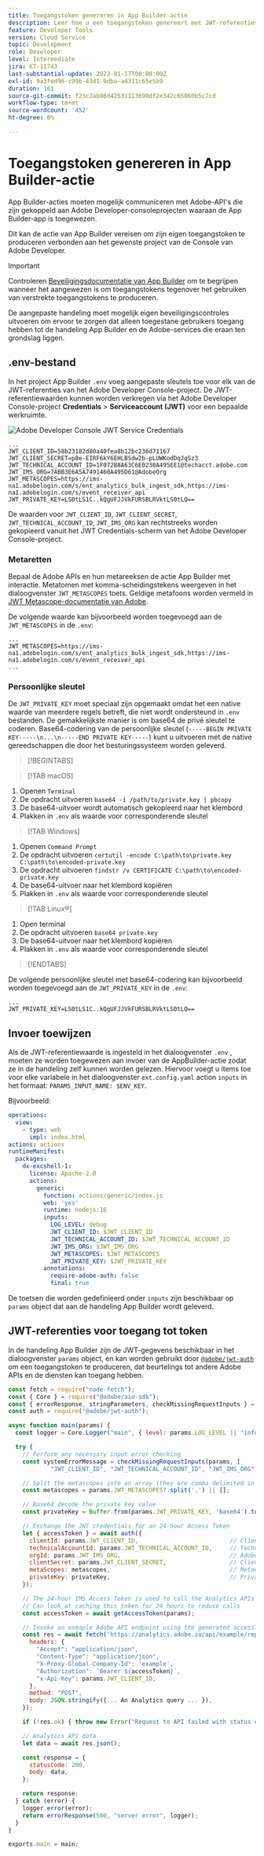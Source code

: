 ```yaml
---
title: Toegangstoken genereren in App Builder-actie
description: Leer hoe u een toegangstoken genereert met JWT-referenties voor gebruik in een App Builder-actie.
feature: Developer Tools
version: Cloud Service
topic: Development
role: Developer
level: Intermediate
jira: KT-11743
last-substantial-update: 2023-01-17T00:00:00Z
exl-id: 9a3fed96-c99b-43d1-9dba-a4311c65e5b9
duration: 161
source-git-commit: f23c2ab86d42531113690df2e342c65060b5c7cd
workflow-type: tm+mt
source-wordcount: '452'
ht-degree: 0%

---
```


# Toegangstoken genereren in App Builder-actie

App Builder-acties moeten mogelijk communiceren met Adobe-API&#39;s die zijn gekoppeld aan Adobe Developer-consoleprojecten waaraan de App Builder-app is toegewezen.

Dit kan de actie van App Builder vereisen om zijn eigen toegangstoken te produceren verbonden aan het gewenste project van de Console van Adobe Developer.

>[!IMPORTANT]
>
> Controleren [Beveiligingsdocumentatie van App Builder](https://developer.adobe.com/app-builder/docs/guides/security/) om te begrijpen wanneer het aangewezen is om toegangstokens tegenover het gebruiken van verstrekte toegangstokens te produceren.
>
> De aangepaste handeling moet mogelijk eigen beveiligingscontroles uitvoeren om ervoor te zorgen dat alleen toegestane gebruikers toegang hebben tot de handeling App Builder en de Adobe-services die eraan ten grondslag liggen.


## .env-bestand

In het project App Builder `.env` voeg aangepaste sleutels toe voor elk van de JWT-referenties van het Adobe Developer Console-project. De JWT-referentiewaarden kunnen worden verkregen via het Adobe Developer Console-project __Credentials__ > __Serviceaccount (JWT)__ voor een bepaalde werkruimte.

![Adobe Developer Console JWT Service Credentials](./assets/jwt-auth/jwt-credentials.png)

```
...
JWT_CLIENT_ID=58b23182d80a40fea8b12bc236d71167
JWT_CLIENT_SECRET=p8e-EIRF6kY6EHLBSdw2b-pLUWKodDqJqSz3
JWT_TECHNICAL_ACCOUNT_ID=1F072B8A63C6E0230A495EE1@techacct.adobe.com
JWT_IMS_ORG=7ABB3E6A5A7491460A495D61@AdobeOrg
JWT_METASCOPES=https://ims-na1.adobelogin.com/s/ent_analytics_bulk_ingest_sdk,https://ims-na1.adobelogin.com/s/event_receiver_api
JWT_PRIVATE_KEY=LS0tLS1C..kQgUFJJVkFURSBLRVktLS0tLQ==
```

De waarden voor `JWT_CLIENT_ID`, `JWT_CLIENT_SECRET`, `JWT_TECHNICAL_ACCOUNT_ID`, `JWT_IMS_ORG` kan rechtstreeks worden gekopieerd vanuit het JWT Credentials-scherm van het Adobe Developer Console-project.

### Metaretten

Bepaal de Adobe APIs en hun metareeksen de actie App Builder met interactie. Metatomen met komma-scheidingstekens weergeven in het dialoogvenster `JWT_METASCOPES` toets. Geldige metafoons worden vermeld in [JWT Metascope-documentatie van Adobe](https://developer.adobe.com/developer-console/docs/guides/authentication/JWT/Scopes/).


De volgende waarde kan bijvoorbeeld worden toegevoegd aan de `JWT_METASCOPES` in de `.env`:

```
...
JWT_METASCOPES=https://ims-na1.adobelogin.com/s/ent_analytics_bulk_ingest_sdk,https://ims-na1.adobelogin.com/s/event_receiver_api
...
```

### Persoonlijke sleutel

De `JWT_PRIVATE_KEY` moet speciaal zijn opgemaakt omdat het een native waarde van meerdere regels betreft, die niet wordt ondersteund in `.env` bestanden. De gemakkelijkste manier is om base64 de privé sleutel te coderen. Base64-codering van de persoonlijke sleutel (`-----BEGIN PRIVATE KEY-----\n...\n-----END PRIVATE KEY-----`) kunt u uitvoeren met de native gereedschappen die door het besturingssysteem worden geleverd.

>[!BEGINTABS]

>[!TAB macOS]

1. Openen `Terminal`
1. De opdracht uitvoeren `base64 -i /path/to/private.key | pbcopy`
1. De base64-uitvoer wordt automatisch gekopieerd naar het klembord
1. Plakken in `.env` als waarde voor corresponderende sleutel

>[!TAB Windows]

1. Openen `Command Prompt`
1. De opdracht uitvoeren `certutil -encode C:\path\to\private.key C:\path\to\encoded-private.key`
1. De opdracht uitvoeren `findstr /v CERTIFICATE C:\path\to\encoded-private.key`
1. De base64-uitvoer naar het klembord kopiëren
1. Plakken in `.env` als waarde voor corresponderende sleutel

>[!TAB Linux®]

1. Open terminal
1. De opdracht uitvoeren `base64 private.key`
1. De base64-uitvoer naar het klembord kopiëren
1. Plakken in `.env` als waarde voor corresponderende sleutel

>[!ENDTABS]

De volgende persoonlijke sleutel met base64-codering kan bijvoorbeeld worden toegevoegd aan de `JWT_PRIVATE_KEY` in de `.env`:

```
...
JWT_PRIVATE_KEY=LS0tLS1C..kQgUFJJVkFURSBLRVktLS0tLQ==
```

## Invoer toewijzen

Als de JWT-referentiewaarde is ingesteld in het dialoogvenster `.env` , moeten ze worden toegewezen aan invoer van de AppBuilder-actie zodat ze in de handeling zelf kunnen worden gelezen. Hiervoor voegt u items toe voor elke variabele in het dialoogvenster `ext.config.yaml` action `inputs` in het formaat: `PARAMS_INPUT_NAME: $ENV_KEY`.

Bijvoorbeeld:

```yaml
operations:
  view:
    - type: web
      impl: index.html
actions: actions
runtimeManifest:
  packages:
    dx-excshell-1:
      license: Apache-2.0
      actions:
        generic:
          function: actions/generic/index.js
          web: 'yes'
          runtime: nodejs:16
          inputs:
            LOG_LEVEL: debug
            JWT_CLIENT_ID: $JWT_CLIENT_ID
            JWT_TECHNICAL_ACCOUNT_ID: $JWT_TECHNICAL_ACCOUNT_ID
            JWT_IMS_ORG: $JWT_IMS_ORG
            JWT_METASCOPES: $JWT_METASCOPES
            JWT_PRIVATE_KEY: $JWT_PRIVATE_KEY
          annotations:
            require-adobe-auth: false
            final: true
```

De toetsen die worden gedefinieerd onder `inputs` zijn beschikbaar op `params` object dat aan de handeling App Builder wordt geleverd.


## JWT-referenties voor toegang tot token

In de handeling App Builder zijn de JWT-gegevens beschikbaar in het dialoogvenster `params` object, en kan worden gebruikt door [`@adobe/jwt-auth`](https://www.npmjs.com/package/@adobe/jwt-auth) om een toegangstoken te produceren, dat beurtelings tot andere Adobe APIs en de diensten kan toegang hebben.

```javascript
const fetch = require("node-fetch");
const { Core } = require("@adobe/aio-sdk");
const { errorResponse, stringParameters, checkMissingRequestInputs } = require("../utils");
const auth = require("@adobe/jwt-auth");

async function main(params) {
  const logger = Core.Logger("main", { level: params.LOG_LEVEL || "info" });

  try {
    // Perform any necessary input error checking
    const systemErrorMessage = checkMissingRequestInputs(params, [
            "JWT_CLIENT_ID", "JWT_TECHNICAL_ACCOUNT_ID", "JWT_IMS_ORG", "JWT_CLIENT_SECRET", "JWT_METASCOPES", "JWT_PRIVATE_KEY"], []);

    // Split the metascopes into an array (they are comma delimited in the .env file)
    const metascopes = params.JWT_METASCOPES?.split(',') || [];

    // Base64 decode the private key value
    const privateKey = Buffer.from(params.JWT_PRIVATE_KEY, 'base64').toString('utf-8');

    // Exchange the JWT credentials for an 24-hour Access Token
    let { accessToken } = await auth({
      clientId: params.JWT_CLIENT_ID,                          // Client Id
      technicalAccountId: params.JWT_TECHNICAL_ACCOUNT_ID,     // Technical Account Id
      orgId: params.JWT_IMS_ORG,                               // Adobe IMS Org Id
      clientSecret: params.JWT_CLIENT_SECRET,                  // Client Secret
      metaScopes: metascopes,                                  // Metadcopes defining level of access the access token should provide
      privateKey: privateKey,                                  // Private Key to sign the JWT
    });

    // The 24-hour IMS Access Token is used to call the Analytics APIs
    // Can look at caching this token for 24 hours to reduce calls
    const accessToken = await getAccessToken(params);

    // Invoke an exmaple Adobe API endpoint using the generated accessToken
    const res = await fetch('https://analytics.adobe.io/api/example/reports', {
      headers: {
        "Accept": "application/json",
        "Content-Type": "application/json",
        "X-Proxy-Global-Company-Id": 'example',
        "Authorization": `Bearer ${accessToken}`,
        "x-Api-Key": params.JWT_CLIENT_ID,
      },
      method: "POST",
      body: JSON.stringify({... An Analytics query ... }),
    });

    if (!res.ok) { throw new Error("Request to API failed with status code " + res.status);}

    // Analytics API data
    let data = await res.json();

    const response = {
      statusCode: 200,
      body: data,
    };

    return response;
  } catch (error) {
    logger.error(error);
    return errorResponse(500, "server error", logger);
  }
}

exports.main = main;
```
